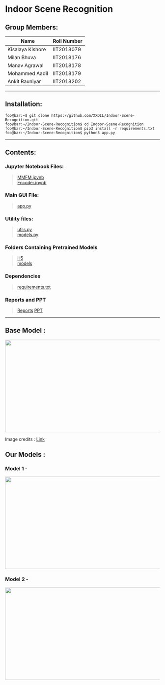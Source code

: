 # Indoor Scene Recognition

## Group Members:

| Name | Roll Number |
| - | - |
| Kisalaya Kishore | IIT2018079 |
| Milan Bhuva | IIT2018176 |
| Manav Agrawal | IIT2018178 |
| Mohammed Aadil | IIT2018179 |
| Ankit Rauniyar | IIT2018202 |

------

## Installation:

```console
foo@bar:~$ git clone https://github.com/XXDIL/Indoor-Scene-Recognition.git
foo@bar:~/Indoor-Scene-Recognition$ cd Indoor-Scene-Recognition
foo@bar:~/Indoor-Scene-Recognition$ pip3 install -r requirements.txt
foo@bar:~/Indoor-Scene-Recognition$ python3 app.py
```

------

## Contents:

### Jupyter Notebook Files:
> [MMFM.ipynb](https://github.com/XXDIL/Indoor-Scene-Recognition/blob/main/Final_MMFM.ipynb)<br/>
> [Encoder.ipynb](https://github.com/XXDIL/Indoor-Scene-Recognition/blob/main/Final_Encoder.ipynb)


### Main GUI File:
> [app.py](https://github.com/XXDIL/Indoor-Scene-Recognition/blob/main/app.py)

### Utility files:
> [utils.py](https://github.com/XXDIL/Indoor-Scene-Recognition/blob/main/utils.py)<br/>
> [models.py](https://github.com/XXDIL/Indoor-Scene-Recognition/blob/main/models.py)

### Folders Containing Pretrained Models
> [H5](https://github.com/XXDIL/Indoor-Scene-Recognition/blob/main/H5)<br/>
> [models](https://github.com/XXDIL/Indoor-Scene-Recognition/blob/main/models)

### Dependencies
> [requirements.txt](https://github.com/XXDIL/Indoor-Scene-Recognition/blob/main/requirements.txt)

### Reports and PPT
> [Reports](https://github.com/XXDIL/Indoor-Scene-Recognition/blob/main/Reports)
> [PPT](https://github.com/XXDIL/Indoor-Scene-Recognition/blob/main/MINI%20PPT%20C2_3%20-%202021.pdf)

------

## Base Model :

<img src="https://user-images.githubusercontent.com/66634743/110337208-16dfe900-803f-11eb-9c5a-9bffb07793e6.png" height=300 width=600>

Image credits : [Link](https://ieeexplore.ieee.org/document/7946733)


## Our Models :

### Model 1 - 
<img src="https://user-images.githubusercontent.com/66634743/113685129-f99e4900-96d6-11eb-985b-e477cdc3074b.png" height=300 width=600>

### Model 2 -
<img src="https://user-images.githubusercontent.com/66634743/114007474-70237e00-9872-11eb-9505-5ddb848e9d01.png" height=300 width=600>



